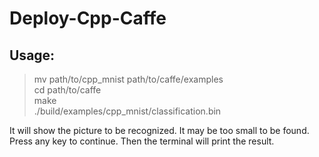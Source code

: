 # Deploy-Cpp-Caffe

## Usage:

> mv path/to/cpp_mnist path/to/caffe/examples\
> cd path/to/caffe\
> make\
> ./build/examples/cpp_mnist/classification.bin

It will show the picture to be recognized. It may be too small to be found. Press any key to continue. Then the terminal will print the result.
